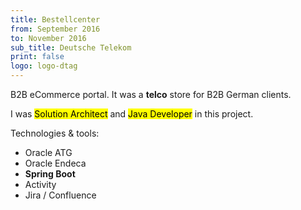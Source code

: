 ```yaml
---
title: Bestellcenter
from: September 2016
to: November 2016
sub_title: Deutsche Telekom
print: false
logo: logo-dtag
---
```

B2B eCommerce portal. It was a **telco** store for B2B German clients.

I was <mark>Solution Architect</mark> and <mark>Java Developer</mark> in this project.

Technologies & tools:
- Oracle ATG
- Oracle Endeca
- **Spring Boot**
- Activity
- Jira / Confluence

